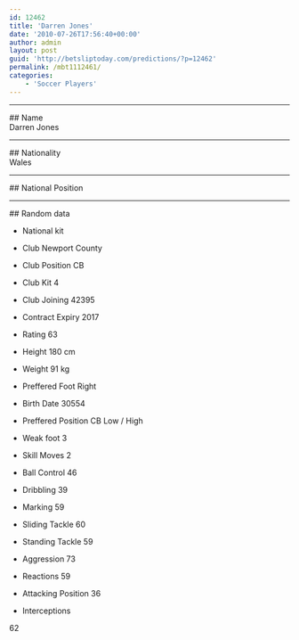 ```yaml
---
id: 12462
title: 'Darren Jones'
date: '2010-07-26T17:56:40+00:00'
author: admin
layout: post
guid: 'http://betsliptoday.com/predictions/?p=12462'
permalink: /mbt1112461/
categories:
    - 'Soccer Players'
---
```


- - - - - -

\## Name  
 Darren Jones

- - - - - -

\## Nationality  
 Wales

- - - - - -

\## National Position

- - - - - -

\## Random data

- National kit
- Club
 Newport County

- Club Position
 CB

- Club Kit
 4

- Club Joining
 42395

- Contract Expiry
 2017

- Rating
 63

- Height
 180 cm

- Weight
 91 kg

- Preffered Foot
 Right

- Birth Date
 30554

- Preffered Position
 CB Low / High

- Weak foot
 3

- Skill Moves
 2

- Ball Control
 46

- Dribbling
 39

- Marking
 59

- Sliding Tackle
 60

- Standing Tackle
 59

- Aggression
 73

- Reactions
 59

- Attacking Position
 36

- Interceptions

 62